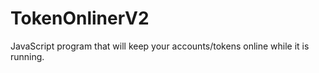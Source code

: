 # TokenOnlinerV2
JavaScript program that will keep your accounts/tokens online while it is running.
